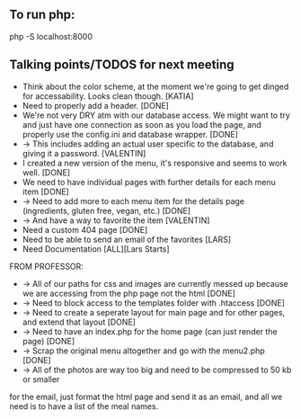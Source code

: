 ## To run php:
php -S localhost:8000

## Talking points/TODOS for next meeting
* Think about the color scheme, at the moment we're going to get dinged for accessability. Looks clean though. [KATIA]
* Need to properly add a header. [DONE]
* We're not very DRY atm with our database access. We might want to try and just have one connection as soon as you load the page, and properly use the config.ini and database wrapper. [DONE] 
* -> This includes adding an actual user specific to the database, and giving it a password. [VALENTIN]
* I created a new version of the menu, it's responsive and seems to work well. [DONE]
* We need to have individual pages with further details for each menu item [DONE]
* -> Need to add more to each menu item for the details page (ingredients, gluten free, vegan, etc.) [DONE]
* -> And have a way to favorite the item [VALENTIN]
* Need a custom 404 page [DONE]
* Need to be able to send an email of the favorites [LARS]
* Need Documentation [ALL][Lars Starts]

FROM PROFESSOR:
* -> All of our paths for css and images are currently messed up because we are accessing from the php page not the html [DONE]
* -> Need to block access to the templates folder with .htaccess [DONE]
* -> Need to create a seperate layout for main page and for other pages, and extend that layout [DONE]
* -> Need to have an index.php for the home page (can just render the page) [DONE]
* -> Scrap the original menu altogether and go with the menu2.php [DONE]
* -> All of the photos are way too big and need to be compressed to 50 kb or smaller

for the email, just format the html page and send it as an email, and all we need is to have a list of the meal names. 

